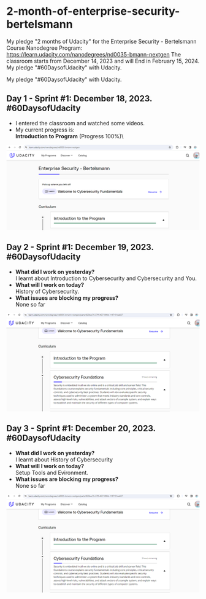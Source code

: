 # 2-month-of-enterprise-security-bertelsmann
My pledge "2 months of Udacity" for the Enterprise Security - Bertelsmann Course Nanodegree Program: https://learn.udacity.com/nanodegrees/nd0035-bmann-nextgen The classroom starts from December 14, 2023 and will End in February 15, 2024.  My pledge "#60DaysofUdacity" with Udacity.


My pledge "#60DaysofUdacity" with Udacity.
## Day 1 - Sprint #1: December 18, 2023. #60DaysofUdacity
- I entered the classroom and watched some videos.
- My current progress is:\
  **Introduction to Program** (Progress 100%)\

![Day 1](images/day-01.png)

## Day 2 - Sprint #1: December 19, 2023. #60DaysofUdacity
- **What did I work on yesterday?**\
  I learnt about Introduction to Cybersecurity and Cybersecurity and You.
- **What will I work on today?**\
  History of Cybersecurity.
- **What issues are blocking my progress?**\
  None so far

![Day 2](images/day-02.png)

## Day 3 - Sprint #1: December 20, 2023. #60DaysofUdacity
- **What did I work on yesterday?**\
  I learnt about History of Cybersecurity
- **What will I work on today?**\
  Setup Tools and Evironment.
- **What issues are blocking my progress?**\
  None so far

![Day 3](images/day-02.png)
